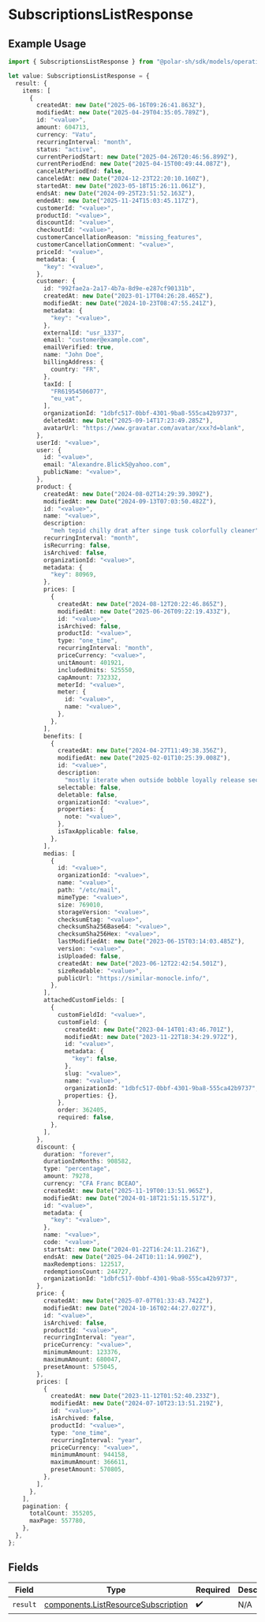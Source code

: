 # SubscriptionsListResponse

## Example Usage

```typescript
import { SubscriptionsListResponse } from "@polar-sh/sdk/models/operations/subscriptionslist.js";

let value: SubscriptionsListResponse = {
  result: {
    items: [
      {
        createdAt: new Date("2025-06-16T09:26:41.863Z"),
        modifiedAt: new Date("2025-04-29T04:35:05.789Z"),
        id: "<value>",
        amount: 604713,
        currency: "Vatu",
        recurringInterval: "month",
        status: "active",
        currentPeriodStart: new Date("2025-04-26T20:46:56.899Z"),
        currentPeriodEnd: new Date("2025-04-15T00:49:44.087Z"),
        cancelAtPeriodEnd: false,
        canceledAt: new Date("2024-12-23T22:20:10.160Z"),
        startedAt: new Date("2023-05-18T15:26:11.061Z"),
        endsAt: new Date("2024-09-25T23:51:52.163Z"),
        endedAt: new Date("2025-11-24T15:03:45.117Z"),
        customerId: "<value>",
        productId: "<value>",
        discountId: "<value>",
        checkoutId: "<value>",
        customerCancellationReason: "missing_features",
        customerCancellationComment: "<value>",
        priceId: "<value>",
        metadata: {
          "key": "<value>",
        },
        customer: {
          id: "992fae2a-2a17-4b7a-8d9e-e287cf90131b",
          createdAt: new Date("2023-01-17T04:26:28.465Z"),
          modifiedAt: new Date("2024-10-23T08:47:55.241Z"),
          metadata: {
            "key": "<value>",
          },
          externalId: "usr_1337",
          email: "customer@example.com",
          emailVerified: true,
          name: "John Doe",
          billingAddress: {
            country: "FR",
          },
          taxId: [
            "FR61954506077",
            "eu_vat",
          ],
          organizationId: "1dbfc517-0bbf-4301-9ba8-555ca42b9737",
          deletedAt: new Date("2025-09-14T17:23:49.285Z"),
          avatarUrl: "https://www.gravatar.com/avatar/xxx?d=blank",
        },
        userId: "<value>",
        user: {
          id: "<value>",
          email: "Alexandre.Blick5@yahoo.com",
          publicName: "<value>",
        },
        product: {
          createdAt: new Date("2024-08-02T14:29:39.309Z"),
          modifiedAt: new Date("2024-09-13T07:03:50.482Z"),
          id: "<value>",
          name: "<value>",
          description:
            "meh tepid chilly drat after singe tusk colorfully cleaner",
          recurringInterval: "month",
          isRecurring: false,
          isArchived: false,
          organizationId: "<value>",
          metadata: {
            "key": 80969,
          },
          prices: [
            {
              createdAt: new Date("2024-08-12T20:22:46.865Z"),
              modifiedAt: new Date("2025-06-26T09:22:19.433Z"),
              id: "<value>",
              isArchived: false,
              productId: "<value>",
              type: "one_time",
              recurringInterval: "month",
              priceCurrency: "<value>",
              unitAmount: 401921,
              includedUnits: 525550,
              capAmount: 732332,
              meterId: "<value>",
              meter: {
                id: "<value>",
                name: "<value>",
              },
            },
          ],
          benefits: [
            {
              createdAt: new Date("2024-04-27T11:49:38.356Z"),
              modifiedAt: new Date("2025-02-01T10:25:39.008Z"),
              id: "<value>",
              description:
                "mostly iterate when outside bobble loyally release secret",
              selectable: false,
              deletable: false,
              organizationId: "<value>",
              properties: {
                note: "<value>",
              },
              isTaxApplicable: false,
            },
          ],
          medias: [
            {
              id: "<value>",
              organizationId: "<value>",
              name: "<value>",
              path: "/etc/mail",
              mimeType: "<value>",
              size: 769010,
              storageVersion: "<value>",
              checksumEtag: "<value>",
              checksumSha256Base64: "<value>",
              checksumSha256Hex: "<value>",
              lastModifiedAt: new Date("2023-06-15T03:14:03.485Z"),
              version: "<value>",
              isUploaded: false,
              createdAt: new Date("2023-06-12T22:42:54.501Z"),
              sizeReadable: "<value>",
              publicUrl: "https://similar-monocle.info/",
            },
          ],
          attachedCustomFields: [
            {
              customFieldId: "<value>",
              customField: {
                createdAt: new Date("2023-04-14T01:43:46.701Z"),
                modifiedAt: new Date("2023-11-22T18:34:29.972Z"),
                id: "<value>",
                metadata: {
                  "key": false,
                },
                slug: "<value>",
                name: "<value>",
                organizationId: "1dbfc517-0bbf-4301-9ba8-555ca42b9737",
                properties: {},
              },
              order: 362405,
              required: false,
            },
          ],
        },
        discount: {
          duration: "forever",
          durationInMonths: 908582,
          type: "percentage",
          amount: 79278,
          currency: "CFA Franc BCEAO",
          createdAt: new Date("2025-11-19T00:13:51.965Z"),
          modifiedAt: new Date("2024-01-18T21:51:15.517Z"),
          id: "<value>",
          metadata: {
            "key": "<value>",
          },
          name: "<value>",
          code: "<value>",
          startsAt: new Date("2024-01-22T16:24:11.216Z"),
          endsAt: new Date("2025-04-24T10:11:14.990Z"),
          maxRedemptions: 122517,
          redemptionsCount: 244727,
          organizationId: "1dbfc517-0bbf-4301-9ba8-555ca42b9737",
        },
        price: {
          createdAt: new Date("2025-07-07T01:33:43.742Z"),
          modifiedAt: new Date("2024-10-16T02:44:27.027Z"),
          id: "<value>",
          isArchived: false,
          productId: "<value>",
          recurringInterval: "year",
          priceCurrency: "<value>",
          minimumAmount: 123376,
          maximumAmount: 680047,
          presetAmount: 575045,
        },
        prices: [
          {
            createdAt: new Date("2023-11-12T01:52:40.233Z"),
            modifiedAt: new Date("2024-07-10T23:13:51.219Z"),
            id: "<value>",
            isArchived: false,
            productId: "<value>",
            type: "one_time",
            recurringInterval: "year",
            priceCurrency: "<value>",
            minimumAmount: 944158,
            maximumAmount: 366611,
            presetAmount: 570805,
          },
        ],
      },
    ],
    pagination: {
      totalCount: 355205,
      maxPage: 557780,
    },
  },
};
```

## Fields

| Field                                                                                      | Type                                                                                       | Required                                                                                   | Description                                                                                |
| ------------------------------------------------------------------------------------------ | ------------------------------------------------------------------------------------------ | ------------------------------------------------------------------------------------------ | ------------------------------------------------------------------------------------------ |
| `result`                                                                                   | [components.ListResourceSubscription](../../models/components/listresourcesubscription.md) | :heavy_check_mark:                                                                         | N/A                                                                                        |